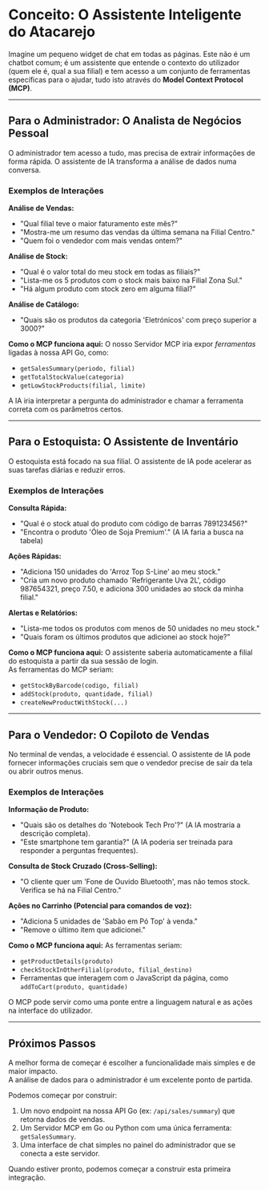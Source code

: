 # Conceito: O Assistente Inteligente do Atacarejo

Imagine um pequeno widget de chat em todas as páginas. Este não é um chatbot comum; é um assistente que entende o contexto do utilizador (quem ele é, qual a sua filial) e tem acesso a um conjunto de ferramentas específicas para o ajudar, tudo isto através do **Model Context Protocol (MCP)**.

---

## Para o Administrador: O Analista de Negócios Pessoal

O administrador tem acesso a tudo, mas precisa de extrair informações de forma rápida. O assistente de IA transforma a análise de dados numa conversa.

### Exemplos de Interações

**Análise de Vendas:**
- "Qual filial teve o maior faturamento este mês?"
- "Mostra-me um resumo das vendas da última semana na Filial Centro."
- "Quem foi o vendedor com mais vendas ontem?"

**Análise de Stock:**
- "Qual é o valor total do meu stock em todas as filiais?"
- "Lista-me os 5 produtos com o stock mais baixo na Filial Zona Sul."
- "Há algum produto com stock zero em alguma filial?"

**Análise de Catálogo:**
- "Quais são os produtos da categoria 'Eletrónicos' com preço superior a 3000?"

**Como o MCP funciona aqui:**
O nosso Servidor MCP iria expor *ferramentas* ligadas à nossa API Go, como:
- `getSalesSummary(periodo, filial)`
- `getTotalStockValue(categoria)`
- `getLowStockProducts(filial, limite)`

A IA iria interpretar a pergunta do administrador e chamar a ferramenta correta com os parâmetros certos.

---

## Para o Estoquista: O Assistente de Inventário

O estoquista está focado na sua filial. O assistente de IA pode acelerar as suas tarefas diárias e reduzir erros.

### Exemplos de Interações

**Consulta Rápida:**
- "Qual é o stock atual do produto com código de barras 789123456?"
- "Encontra o produto 'Óleo de Soja Premium'." (A IA faria a busca na tabela)

**Ações Rápidas:**
- "Adiciona 150 unidades do 'Arroz Top S-Line' ao meu stock."
- "Cria um novo produto chamado 'Refrigerante Uva 2L', código 987654321, preço 7.50, e adiciona 300 unidades ao stock da minha filial."

**Alertas e Relatórios:**
- "Lista-me todos os produtos com menos de 50 unidades no meu stock."
- "Quais foram os últimos produtos que adicionei ao stock hoje?"

**Como o MCP funciona aqui:**
O assistente saberia automaticamente a filial do estoquista a partir da sua sessão de login.  
As ferramentas do MCP seriam:
- `getStockByBarcode(codigo, filial)`
- `addStock(produto, quantidade, filial)`
- `createNewProductWithStock(...)`

---

## Para o Vendedor: O Copiloto de Vendas

No terminal de vendas, a velocidade é essencial. O assistente de IA pode fornecer informações cruciais sem que o vendedor precise de sair da tela ou abrir outros menus.

### Exemplos de Interações

**Informação de Produto:**
- "Quais são os detalhes do 'Notebook Tech Pro'?" (A IA mostraria a descrição completa).
- "Este smartphone tem garantia?" (A IA poderia ser treinada para responder a perguntas frequentes).

**Consulta de Stock Cruzado (Cross-Selling):**
- "O cliente quer um 'Fone de Ouvido Bluetooth', mas não temos stock. Verifica se há na Filial Centro."

**Ações no Carrinho (Potencial para comandos de voz):**
- "Adiciona 5 unidades de 'Sabão em Pó Top' à venda."
- "Remove o último item que adicionei."

**Como o MCP funciona aqui:**
As ferramentas seriam:
- `getProductDetails(produto)`
- `checkStockInOtherFilial(produto, filial_destino)`
- Ferramentas que interagem com o JavaScript da página, como `addToCart(produto, quantidade)`

O MCP pode servir como uma ponte entre a linguagem natural e as ações na interface do utilizador.

---

## Próximos Passos

A melhor forma de começar é escolher a funcionalidade mais simples e de maior impacto.  
A análise de dados para o administrador é um excelente ponto de partida.

Podemos começar por construir:
1. Um novo endpoint na nossa API Go (ex: `/api/sales/summary`) que retorna dados de vendas.
2. Um Servidor MCP em Go ou Python com uma única ferramenta: `getSalesSummary`.
3. Uma interface de chat simples no painel do administrador que se conecta a este servidor.

Quando estiver pronto, podemos começar a construir esta primeira integração.

